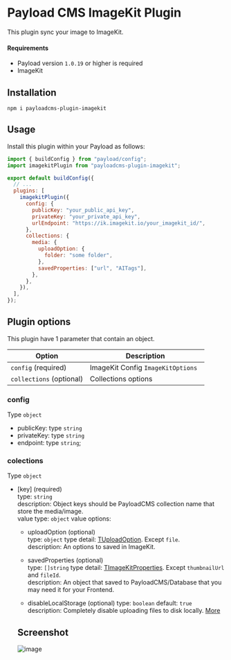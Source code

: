 # Payload CMS ImageKit Plugin

This plugin sync your image to ImageKit.

#### Requirements

- Payload version `1.0.19` or higher is required
- ImageKit

## Installation
`npm i payloadcms-plugin-imagekit`

## Usage

Install this plugin within your Payload as follows:

```js
import { buildConfig } from "payload/config";
import imagekitPlugin from "payloadcms-plugin-imagekit";

export default buildConfig({
  // ...
  plugins: [
    imagekitPlugin({
      config: {
        publicKey: "your_public_api_key",
        privateKey: "your_private_api_key",
        urlEndpoint: "https://ik.imagekit.io/your_imagekit_id/",
      },
      collections: {
        media: {
          uploadOption: {
            folder: "some folder",
          },
          savedProperties: ["url", "AITags"],
        },
      },
    }),
  ],
});
```

## Plugin options

This plugin have 1 parameter that contain an object.

| Option                   | Description                        |
| ------------------------ | ---------------------------------- |
| `config` (required)      | ImageKit Config `ImageKitOptions ` |
| `collections` (optional) | Collections options                |

### config 
Type `object` 

- publicKey: type `string` 
- privateKey: type `string`
- endpoint: type `string`;

### colections 
Type `object`  

- [key] (required)  
  type: `string`  
  description: Object keys should be PayloadCMS collection name that store the media/image.  
  value type: `object`
  value options: 
  
  - uploadOption (optional)  
    type: `object`
    type detail: [TUploadOption](https://docs.imagekit.io/api-reference/upload-file-api/client-side-file-upload#request-structure-multipart-form-data). Except `file`.  
    description: An options to saved in ImageKit.

  - savedProperties (optional)  
    type: `[]string`
    type detail: [TImageKitProperties](https://docs.imagekit.io/api-reference/upload-file-api/client-side-file-upload#understanding-response). Except `thumbnailUrl` and `fileId`.  
    description: An object that saved to PayloadCMS/Database that you may need it for your Frontend. 

  - disableLocalStorage (optional)
    type: `boolean`
    default: `true`
    description: Completely disable uploading files to disk locally. [More](https://payloadcms.com/docs/upload/overview#disabling-local-upload-storage)

  ## Screenshot

  ![image](https://user-images.githubusercontent.com/57532279/186620627-95fc5a94-8456-40d6-bcf7-2e7034cd3abc.png)
